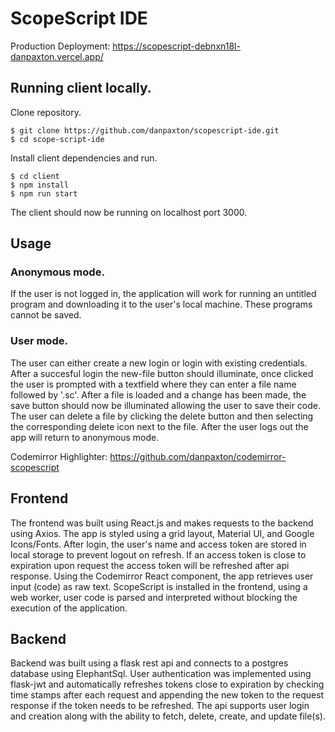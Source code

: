 # ScopeScript IDE
Production Deployment: https://scopescript-debnxn18l-danpaxton.vercel.app/
## Running client locally.

Clone repository.
```console
$ git clone https://github.com/danpaxton/scopescript-ide.git
$ cd scope-script-ide
```

Install client dependencies and run.
```console
$ cd client
$ npm install
$ npm run start
```
The client should now be running on localhost port 3000.

## Usage
### Anonymous mode.
If the user is not logged in, the application will work for running an untitled program and downloading it to the user's local machine. These programs cannot be saved.

### User mode.
The user can either create a new login or login with existing credentials. After a succesful login the new-file button should illuminate, once clicked the user is prompted with a textfield where they can enter a file name followed by '.sc'. After a file is loaded and a change has been made, the save button should now be illuminated allowing the user to save their code. The user can delete a file by clicking the delete button and then selecting the corresponding delete icon next to the file. After the user logs out the app will return to anonymous mode.

Codemirror Highlighter: https://github.com/danpaxton/codemirror-scopescript

## Frontend
The frontend was built using React.js and makes requests to the backend using Axios. The app is styled using a grid layout, Material UI, and Google Icons/Fonts. After login, the user's name and access token are stored in local storage to prevent logout on refresh. If an access token is close to expiration upon request the access token will be refreshed after api response. Using the Codemirror React component, the app retrieves user input (code) as raw text. ScopeScript is installed in the frontend, using a web worker, user code is parsed and interpreted without blocking the execution of the application.


## Backend
Backend was built using a flask rest api and connects to a postgres database using ElephantSql. User authentication was implemented using flask-jwt and automatically refreshes tokens close to expiration by checking time stamps after each request and appending the new token to the request response if the token needs to be refreshed. The api supports user login and creation along with the ability to fetch, delete, create, and update file(s). 
